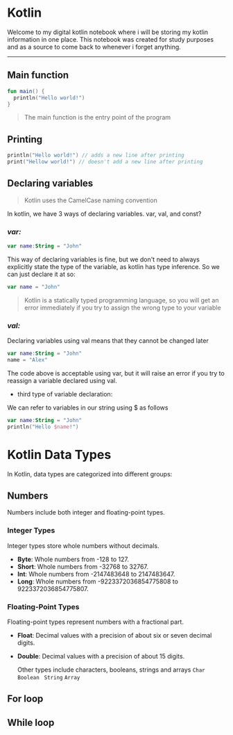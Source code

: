 # Kotlin

Welcome to my digital kotlin notebook where i will be storing my kotlin information in one place.
This notebook was created for study purposes and as a source to come back to whenever i forget anything.

---

## Main function

```kotlin
fun main() {
  println("Hello world!")
}
```
>The main function is the entry point of the program


## Printing

```kotlin
println("Hello world!") // adds a new line after printing
print("Hellow world!") // doesn't add a new line after printing
```

## Declaring variables

> Kotlin uses the CamelCase naming convention

In kotlin, we have 3 ways of declaring variables. var, val, and const?

### ***var:***

```kotlin
var name:String = "John"
```

This way of declaring variables is fine, but we don't need to always explicitly state the type of the variable, as kotlin has type inference. So we can just declare it at so:

```kotlin
var name = "John"
```

> Kotlin is a statically typed programming language, so you will get an error immediately if you try to assign the wrong type to your variable

### ***val:***

Declaring variables using val means that they cannot be changed later

```kotlin
var name:String = "John"
name = "Alex"
```

The code above is acceptable using var, but it will raise an error if you try to reassign a variable declared using val.

- third type of variable declaration:

We can refer to variables in our string using $ as follows

```kotlin
var name:String = "John"
println("Hello $name!")
```

# Kotlin Data Types

In Kotlin, data types are categorized into different groups:

## Numbers

Numbers include both integer and floating-point types.

### Integer Types

Integer types store whole numbers without decimals.

- **Byte**: Whole numbers from -128 to 127.
- **Short**: Whole numbers from -32768 to 32767.
- **Int**: Whole numbers from -2147483648 to 2147483647.
- **Long**: Whole numbers from -9223372036854775808 to 9223372036854775807.

### Floating-Point Types

Floating-point types represent numbers with a fractional part.

- **Float**: Decimal values with a precision of about six or seven decimal digits.
- **Double**: Decimal values with a precision of about 15 digits.

  Other types include characters, booleans, strings and arrays
  `Char` `Boolean ` `String` `Array`

## For loop



## While loop
